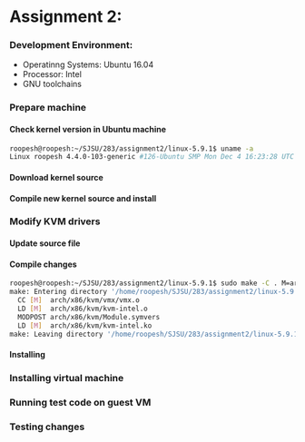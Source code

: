 # Assignment 2:

### Development Environment:
* Operatinng Systems: Ubuntu 16.04
* Processor: Intel
* GNU toolchains

### Prepare machine
#### Check kernel version in Ubuntu machine
```bash
roopesh@roopesh:~/SJSU/283/assignment2/linux-5.9.1$ uname -a
Linux roopesh 4.4.0-103-generic #126-Ubuntu SMP Mon Dec 4 16:23:28 UTC 2017 x86_64 x86_64 x86_64 GNU/Linux
```

#### Download kernel source

#### Compile new kernel source and install

### Modify KVM drivers
#### Update source file
#### Compile changes
```bash
roopesh@roopesh:~/SJSU/283/assignment2/linux-5.9.1$ sudo make -C . M=arch/x86/kvm modules
make: Entering directory '/home/roopesh/SJSU/283/assignment2/linux-5.9.1'
  CC [M]  arch/x86/kvm/vmx/vmx.o
  LD [M]  arch/x86/kvm/kvm-intel.o
  MODPOST arch/x86/kvm/Module.symvers
  LD [M]  arch/x86/kvm/kvm-intel.ko
make: Leaving directory '/home/roopesh/SJSU/283/assignment2/linux-5.9.1'
```
#### Installing

### Installing virtual machine


### Running test code on guest VM


### Testing changes
